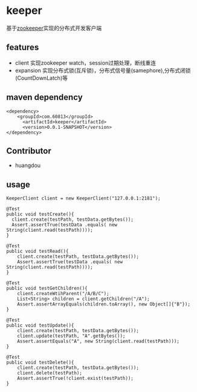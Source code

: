 # keeper
基于[zookeeper](http://zookeeper.apache.org)实现的分布式开发客户端
## features
* client
实现zookeeper watch，session过期处理，断线重连
* expansion
实现分布式锁(互斥锁)，分布式信号量(samephore),分布式闭锁(CountDownLatch)等
## maven dependency
    <dependency>
        <groupId>com.60813</groupId>
	      <artifactId>keeper</artifactId>
	      <version>0.0.1-SNAPSHOT</version>
    </dependency>
## Contributor
* huangdou
## usage
    KeeperClient client = new KeeperClient("127.0.0.1:2181");

    @Test
    public void testCreate(){
      client.create(testPath, testData.getBytes());
      Assert.assertTrue(testData .equals( new String(client.read(testPath))));
    }
	
	@Test
	public void testRead(){
		client.create(testPath, testData.getBytes());
		Assert.assertTrue(testData .equals( new String(client.read(testPath))));
	}
	
	@Test
	public void testGetChildren(){
		client.createWtihParent("/A/B/C");
		List<String> children = client.getChildren("/A");
		Assert.assertArrayEquals(children.toArray(), new Object[]{"B"});
	}
	
	@Test
	public void testUpdate(){
		client.create(testPath, testData.getBytes());
		client.update(testPath, "A".getBytes());
		Assert.assertEquals("A", new String(client.read(testPath)));
	}
	
	@Test
	public void testDelete(){
		client.create(testPath, testData.getBytes());
		client.delete(testPath);
		Assert.assertTrue(!client.exist(testPath));
	}
